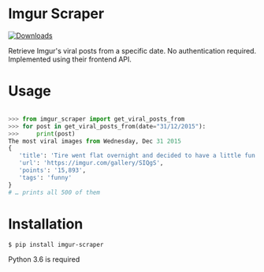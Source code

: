 # Imgur Scraper
[![Downloads](https://pepy.tech/badge/imgur-scraper)](https://pepy.tech/project/imgur-scraper) 

Retrieve Imgur's viral posts from a specific date. No authentication required. Implemented using their frontend API.

# Usage
```python

>>> from imgur_scraper import get_viral_posts_from
>>> for post in get_viral_posts_from(date="31/12/2015"):
>>>     print(post)
The most viral images from Wednesday, Dec 31 2015
{
   'title': 'Tire went flat overnight and decided to have a little fun',
   'url': 'https://imgur.com/gallery/SIQgS',
   'points': '15,893',
   'tags': 'funny'
}
# … prints all 500 of them
```

# Installation
```
$ pip install imgur-scraper
```

Python 3.6 is required
